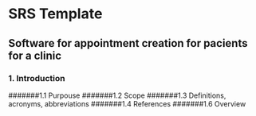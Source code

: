 # SRS Template
## Software for appointment creation for pacients for a clinic
### 1. Introduction
#######1.1 Purpouse
#######1.2 Scope 
#######1.3 Definitions, acronyms, abbreviations
#######1.4 References
#######1.6 Overview
